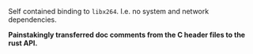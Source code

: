 Self contained binding to `libx264`. I.e. no system and network dependencies.

**Painstakingly transferred doc comments from the C header files to the rust API.**